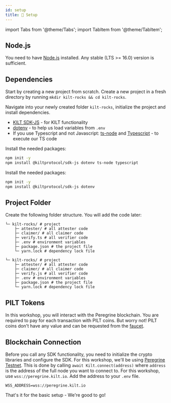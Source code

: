 ```yaml
---
id: setup
title: 🎒 Setup
---
```


import Tabs from '@theme/Tabs';
import TabItem from '@theme/TabItem';

## Node.js

You need to have [Node.js](https://nodejs.org/) installed.
Any stable (LTS >= 16.0) version is sufficient.

## Dependencies

Start by creating a new project from scratch.
Create a new project in a fresh directory by running `mkdir kilt-rocks && cd kilt-rocks`.

Navigate into your newly created folder `kilt-rocks`, initialize the project and install dependencies.

- [KILT SDK-JS](https://github.com/KILTprotocol/sdk-js#readme) - for KILT functionality
- [dotenv](https://github.com/motdotla/dotenv#readme) - to help us load variables from `.env`
- If you use Typescript and not Javascript: [ts-node](https://www.npmjs.com/package/ts-node) and [Typescript](https://www.typescriptlang.org/) - to execute our TS code

<Tabs groupId="ts-js-choice">
  <TabItem value='ts' label='Typescript' default>

  Install the needed packages:

  ```bash npm2yarn
  npm init -y
  npm install @kiltprotocol/sdk-js dotenv ts-node typescript
  ```

  </TabItem>
  <TabItem value='js' label='Javascript' default>

  Install the needed packages:

  ```bash npm2yarn
  npm init -y
  npm install @kiltprotocol/sdk-js dotenv
  ```

  </TabItem>
</Tabs>

## Project Folder
<!-- TODO: Or maybe add as we go and say, this will be the final structure -->
Create the following folder structure. You will add the code later:

<Tabs groupId="ts-js-choice">
  <TabItem value='ts' label='Typescript' default>

    └─ kilt-rocks/ # project
        ├─ attester/ # all attester code
        ├─ claimer/ # all claimer code
        ├─ verify.ts # all verifier code
        ├─ .env # environment variables
        ├─ package.json # the project file
        └─ yarn.lock # dependency lock file

  </TabItem>
  <TabItem value='js' label='Javascript'>

    └─ kilt-rocks/ # project
        ├─ attester/ # all attester code
        ├─ claimer/ # all claimer code
        ├─ verify.js # all verifier code
        ├─ .env # environment variables
        ├─ package.json # the project file
        └─ yarn.lock # dependency lock file

  </TabItem>
</Tabs>

## PILT Tokens

In this workshop, you will interact with the Peregrine blockchain.
You are required to pay for each transaction with PILT coins.
But worry not!
PILT coins don't have any value and can be requested from the [faucet](https://faucet.peregrine.kilt.io).


## Blockchain Connection

Before you call any SDK functionality, you need to initialize the crypto libraries and configure the SDK.
For this workshop, we'll be using [Peregrine Testnet](https://polkadot.js.org/apps/?rpc=wss%3A%2F%2Fperegrine.kilt.io%2Fparachain-public-ws%2F#/explorer).
This is done by calling `await Kilt.connect(address)` where `address` is the address of the full node you want to connect to.
For this workshop, use `wss://peregrine.kilt.io`.
Add the address to your `.env` file.

```env title=".env"
WSS_ADDRESS=wss://peregrine.kilt.io
```

That's it for the basic setup - We're good to go!

